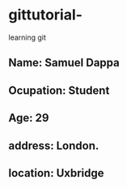 # gittutorial-
learning git
## Name: Samuel Dappa
## Ocupation: Student
## Age: 29
## address: London.
## location: Uxbridge
